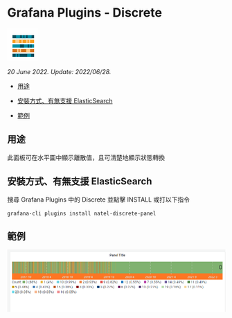 # Grafana Plugins - Discrete

![img](discrete_icon.png)

*20 June 2022. Update: 2022/06/28.*

* [用途](#use)

* [安裝方式、有無支援 ElasticSearch](#install)

* [範例](#example)

<h2 id="use">用途</h2>

此面板可在水平圖中顯示離散值，且可清楚地顯示狀態轉換

<h2 id="install">安裝方式、有無支援 ElasticSearch</h2>

搜尋 Grafana Plugins 中的 Discrete 並點擊 INSTALL 或打以下指令

    grafana-cli plugins install natel-discrete-panel

<h2 id="example">範例</h2>

![img](discrete.png)

